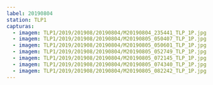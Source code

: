 ```yaml
---
label: 20190804
station: TLP1
capturas:
  - imagem: TLP1/2019/201908/20190804/M20190804_235441_TLP_1P.jpg
  - imagem: TLP1/2019/201908/20190804/M20190805_050407_TLP_1P.jpg
  - imagem: TLP1/2019/201908/20190804/M20190805_050601_TLP_1P.jpg
  - imagem: TLP1/2019/201908/20190804/M20190805_052749_TLP_1P.jpg
  - imagem: TLP1/2019/201908/20190804/M20190805_072145_TLP_1P.jpg
  - imagem: TLP1/2019/201908/20190804/M20190805_074340_TLP_1P.jpg
  - imagem: TLP1/2019/201908/20190804/M20190805_082242_TLP_1P.jpg
---
```

